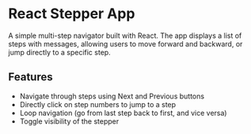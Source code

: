 # React Stepper App

A simple multi-step navigator built with React.
The app displays a list of steps with messages, allowing users to move forward and backward, or jump directly to a specific step.

## Features

- Navigate through steps using Next and Previous buttons
- Directly click on step numbers to jump to a step
- Loop navigation (go from last step back to first, and vice versa)
- Toggle visibility of the stepper
